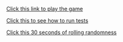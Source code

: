 [Click this link to play the game](https://cdn.rawgit.com/jasmeetsinghbhatia/Roll-A-Ball-3D/aee2414e/Roll-a-Ball%203D/index.html)

[Click this to see how to run tests](https://cdn.rawgit.com/jasmeetsinghbhatia/Roll-A-Ball-3D/f8ac537c/How%20to%20run%20tests.mov)

[Click this 30 seconds of rolling randomness](https://cdn.rawgit.com/jasmeetsinghbhatia/Roll-A-Ball-3D/f8ac537c/30%20seconds%20of%20randomness.mov)


